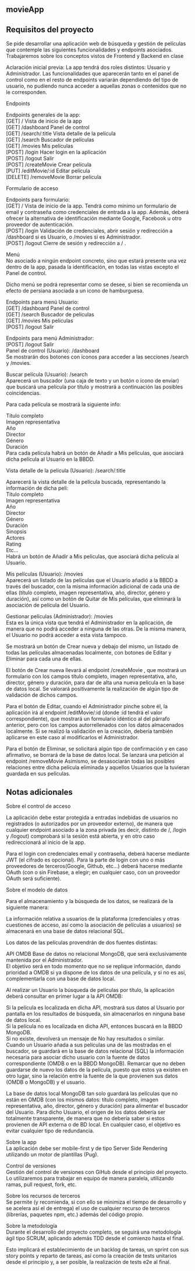 movieApp  
---  

Requisitos del proyecto  
---  

Se pide desarrollar una aplicación web de búsqueda y gestión de películas que contemple las siguientes funcionalidades y endpoints asociados. Trabajaremos sobre los conceptos vistos de Frontend y Backend en clase

Aclaración inicial previa: La app tendrá dos roles distintos: Usuario y Administrador. Las funcionalidades que aparecerán tanto en el panel de control como en el resto de endpoints variarán dependiendo del tipo de usuario, no pudiendo nunca acceder a aquellas zonas o contenidos que no le corresponden.

Endpoints  

Endpoints generales de la app:  
[GET] / Vista de inicio de la app  
[GET] /dashboard Panel de control  
[GET] /search/:title Vista detalle de la película  
[GET] /search Buscador de películas  
[GET] /movies Mis películas  
[POST] /login Hacer login en la aplicación  
[POST] /logout Salir  
[POST] /createMovie Crear película  
[PUT] /editMovie/:id Editar película  
[DELETE] /removeMovie Borrar película  

Formulario de acceso  

Endpoints para formulario:  
[GET] / Vista de inicio de la app. Tendrá como mínimo un formulario de email y contraseña como credenciales de entrada a la app. Además, deberá ofrecer la alternativa de identificación mediante Google, Facebook u otro proveedor de autenticación.  
[POST] /login Validación de credenciales, abrir sesión y redirección a /dashboard si es Usuario, o /movies si es Administrador.  
[POST] /logout Cierre de sesión y redirección a / .  

Menú  
No asociado a ningún endpoint concreto, sino que estará presente una vez dentro de la app, pasada la identificación, en todas las vistas excepto el Panel de control.  

Dicho menú se podrá representar como se desee, si bien se recomienda un efecto de persiana asociada a un icono de hamburguesa.  

Endpoints para menú Usuario:  
[GET] /dashboard Panel de control  
[GET] /search Buscador de películas  
[GET] /movies Mis películas  
[POST] /logout Salir  

Endpoints para menú Administrador:  
[POST] /logout Salir  
Panel de control (Usuario): /dashboard  
Se mostrarán dos botones con iconos para acceder a las secciones /search y /movies.  

Buscar película (Usuario): /search  
Aparecerá un buscador (una caja de texto y un botón o icono de enviar) que buscará una película por título y mostrará a continuación las posibles coincidencias.  

Para cada película se mostrará la siguiente info:  

Título completo  
Imagen representativa  
Año  
Director  
Género  
Duración  
Para cada película habrá un botón de Añadir a Mis películas, que asociará dicha película al Usuario en la BBDD.  

Vista detalle de la película (Usuario): /search/:title  

Aparecerá la vista detalle de la película buscada, representando la información de dicha peli:  
Título completo  
Imagen representativa  
Año  
Director  
Género  
Duración  
Sinopsis  
Actores  
Rating  
Etc...  
Habrá un botón de Añadir a Mis películas, que asociará dicha película al Usuario.  

Mis películas (Usuario): /movies  
Aparecerá un listado de las películas que el Usuario añadió a la BBDD a través del buscador, con la misma información adicional de cada una de ellas (título completo, imagen representativa, año, director, género y duración), así como un botón de Quitar de Mis películas, que eliminará la asociación de película del Usuario.  

Gestionar películas (Administrador): /movies  
Esta es la única vista que tendrá el Administrador en la aplicación, de manera que no podrá acceder a ninguna de las otras. De la misma manera, el Usuario no podrá acceder a esta vista tampoco.   

Se mostrará un botón de Crear nueva y debajo del mismo, un listado de todas las películas almacenadas localmente, con botones de Editar y Eliminar para cada una de ellas.  

El botón de Crear nueva llevará al endpoint /createMovie , que mostrará un formulario con los campos título completo, imagen representativa, año, director, género y duración, para dar de alta una nueva película en la base de datos local. Se valorará positivamente la realización de algún tipo de validación de dichos campos. 

Para el botón de Editar, cuando el Administrador pinche sobre él, la aplicación irá al endpoint /editMovie/:id (donde :id tendrá el valor correspondiente), que mostrará un formulario idéntico al del párrafo anterior, pero con los campos autorrellenados con los datos almacenados localmente. Si se realizó la validación en la creación, debería también aplicarse en este caso al modificarlos el Administrador.  

Para el botón de Eliminar, se solicitará algún tipo de confirmación y en caso afirmativo, se borrará de la base de datos local. Se lanzará una petición al endpoint /removeMovie Asimismo, se desasociarán todas las posibles relaciones entre dicha película eliminada y aquellos Usuarios que la tuvieran guardada en sus películas.  

Notas adicionales  
---  

Sobre el control de acceso  

La aplicación debe estar protegida a entradas indebidas de usuarios no registrados (o autorizados por un proveedor externo), de manera que cualquier endpoint asociado a la zona privada (es decir, distinto de /, /login y /logout) comprobará si la sesión está abierta, y en otro caso redireccionará al inicio de la app.  

Para el login con credenciales email y contraseña, deberá hacerse mediante JWT (el cifrado es opcional). Para la parte de login con uno o más proveedores de terceros(Google, Github, etc...) deberá hacerse mediante OAuth (con o sin Firebase, a elegir; en cualquier caso, con un proveedor OAuth será suficiente).  

Sobre el modelo de datos  

Para el almacenamiento y la búsqueda de los datos, se realizará de la siguiente manera:

La información relativa a usuarios de la plataforma (credenciales y otras cuestiones de acceso, así como la asociación de películas a usuarios) se almacenará en una base de datos relacional SQL.  

Los datos de las películas provendrán de dos fuentes distintas:  

API OMDB
Base de datos no relacional MongoDB, que será exclusivamente mantenida por el Administrador.  
El objetivo será en todo momento que no se replique información, dando prioridad a OMDB si ya dispone de los datos de una película, y si no es así, complementarla con una base de datos local.  

Al realizar un Usuario la búsqueda de películas por título, la aplicación deberá consultar en primer lugar a la API OMDB:  

Si la película es localizada en dicha API, mostrará sus datos al Usuario por pantalla en los resultados de búsqueda, sin almacenarlos en ninguna base de datos local.  
Si la película no es localizada en dicha API, entonces buscará en la BBDD MongoDB.  
Si no existe, devolverá un mensaje de No hay resultados o similar.  
Cuando un Usuario añada a sus películas una de las mostradas en el buscador, se guardará en la base de datos relacional (SQL) la información necesaria para asociar dicho usuario con la fuente de datos correspondiente (OMDB o en la BBDD MongoDB). Remarcar que no deben guardarse de nuevo los datos de la película, puesto que estos ya existen en otro lugar, sino la relación entre la fuente de la que provienen sus datos (OMDB o MongoDB) y el usuario.  

La base de datos local MongoDB tan solo guardará las películas que no están en OMDB (con los mismos datos: título completo, imagen representativa, año, director, género y duración) para alimentar el buscador del Usuario. Para dicho Usuario, el origen de los datos debería ser totalmente transparente, de manera que no debería saber si estos provienen de API externa o de BD local. En cualquier caso, el objetivo es evitar cualquier tipo de redundancia.  

Sobre la app  
La aplicación debe ser mobile-first y de tipo Server Side Rendering utilizando un motor de plantillas (Pug).  

Control de versiones  
Gestión del control de versiones con GiHub desde el principio del proyecto. Lo utilizaremos para trabajar en equipo de manera paralela, utilizando ramas, pull request, fork, etc.  

Sobre los recursos de terceros  
Se permite (y recomienda, si con ello se minimiza el tiempo de desarrollo y se acelera así el de entrega) el uso de cualquier recurso de terceros (librerías, paquetes npm, etc.) además del código propio.  

Sobre la metodología  
Durante el desarrollo del proyecto completo, se seguirá una metodología ágil tipo SCRUM, aplicando además TDD desde el comienzo hasta el final.  

Esto implicará el establecimiento de un backlog de tareas, un sprint con sus story points y reparto de tareas, así como la creación de tests unitarios desde el principio y, a ser posible, la realización de tests e2e al final.
